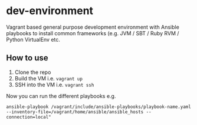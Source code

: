 # dev-environment

Vagrant based general purpose development environment with Ansible playbooks to install common frameworks (e.g. JVM / SBT / Ruby RVM / Python VirtualEnv etc.


## How to use

1. Clone the repo
2. Build the VM i.e. `vagrant up`
3. SSH into the VM i.e. `vagrant ssh`

Now you can run the different playbooks e.g.

	ansible-playbook /vagrant/include/ansible-playbooks/playbook-name.yaml --inventory-file=/vagrant/home/ansible/ansible_hosts --connection=local"

